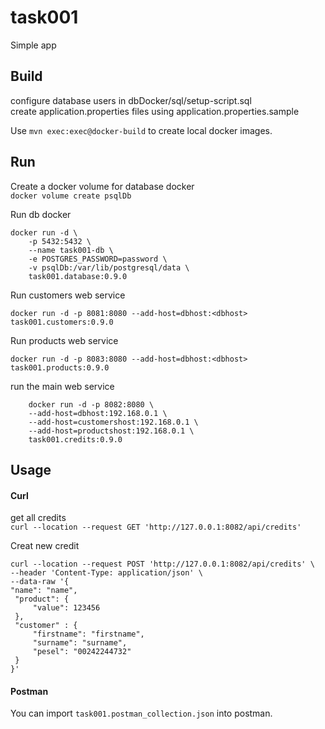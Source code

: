 # task001
Simple app

## Build

configure database users in dbDocker/sql/setup-script.sql <br>
create application.properties files using application.properties.sample

Use 
``
mvn exec:exec@docker-build
``
to create local docker images.
## Run

Create a docker volume for database docker <br>
``
docker volume create psqlDb
``

Run db docker
````
docker run -d \
    -p 5432:5432 \
    --name task001-db \
    -e POSTGRES_PASSWORD=password \
    -v psqlDb:/var/lib/postgresql/data \
    task001.database:0.9.0
````

Run customers web service
```
docker run -d -p 8081:8080 --add-host=dbhost:<dbhost> task001.customers:0.9.0 
```
Run products web service
```
docker run -d -p 8083:8080 --add-host=dbhost:<dbhost> task001.products:0.9.0 
```
run the main web service
````
    docker run -d -p 8082:8080 \
    --add-host=dbhost:192.168.0.1 \
    --add-host=customershost:192.168.0.1 \
    --add-host=productshost:192.168.0.1 \
    task001.credits:0.9.0 
````
## Usage

#### Curl

get all credits<br>
``curl --location --request GET 'http://127.0.0.1:8082/api/credits'``

Creat new credit<br>
````
curl --location --request POST 'http://127.0.0.1:8082/api/credits' \
--header 'Content-Type: application/json' \
--data-raw '{
"name": "name",
 "product": {
     "value": 123456
 },
 "customer" : {
     "firstname": "firstname",
     "surname": "surname",
     "pesel": "00242244732"
 }
}'
````

#### Postman
You can import ``task001.postman_collection.json`` into postman.

